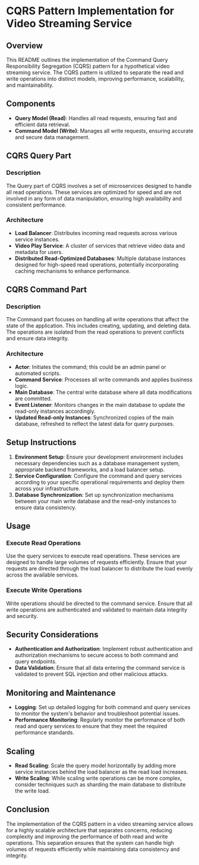# CQRS Pattern Implementation for Video Streaming Service

## Overview
This README outlines the implementation of the Command Query Responsibility Segregation (CQRS) pattern for a hypothetical video streaming service. The CQRS pattern is utilized to separate the read and write operations into distinct models, improving performance, scalability, and maintainability.

## Components
- **Query Model (Read)**: Handles all read requests, ensuring fast and efficient data retrieval.
- **Command Model (Write)**: Manages all write requests, ensuring accurate and secure data management.

## CQRS Query Part

### Description
The Query part of CQRS involves a set of microservices designed to handle all read operations. These services are optimized for speed and are not involved in any form of data manipulation, ensuring high availability and consistent performance.

### Architecture
- **Load Balancer**: Distributes incoming read requests across various service instances.
- **Video Play Service**: A cluster of services that retrieve video data and metadata for users.
- **Distributed Read-Optimized Databases**: Multiple database instances designed for high-speed read operations, potentially incorporating caching mechanisms to enhance performance.

## CQRS Command Part

### Description
The Command part focuses on handling all write operations that affect the state of the application. This includes creating, updating, and deleting data. The operations are isolated from the read operations to prevent conflicts and ensure data integrity.

### Architecture
- **Actor**: Initiates the command; this could be an admin panel or automated scripts.
- **Command Service**: Processes all write commands and applies business logic.
- **Main Database**: The central write database where all data modifications are committed.
- **Event Listener**: Monitors changes in the main database to update the read-only instances accordingly.
- **Updated Read-only Instances**: Synchronized copies of the main database, refreshed to reflect the latest data for query purposes.

## Setup Instructions

1. **Environment Setup**: Ensure your development environment includes necessary dependencies such as a database management system, appropriate backend frameworks, and a load balancer setup.
2. **Service Configuration**: Configure the command and query services according to your specific operational requirements and deploy them across your infrastructure.
3. **Database Synchronization**: Set up synchronization mechanisms between your main write database and the read-only instances to ensure data consistency.

## Usage

### Execute Read Operations
Use the query services to execute read operations. These services are designed to handle large volumes of requests efficiently. Ensure that your requests are directed through the load balancer to distribute the load evenly across the available services.

### Execute Write Operations
Write operations should be directed to the command service. Ensure that all write operations are authenticated and validated to maintain data integrity and security.

## Security Considerations

- **Authentication and Authorization**: Implement robust authentication and authorization mechanisms to secure access to both command and query endpoints.
- **Data Validation**: Ensure that all data entering the command service is validated to prevent SQL injection and other malicious attacks.

## Monitoring and Maintenance

- **Logging**: Set up detailed logging for both command and query services to monitor the system's behavior and troubleshoot potential issues.
- **Performance Monitoring**: Regularly monitor the performance of both read and query services to ensure that they meet the required performance standards.

## Scaling

- **Read Scaling**: Scale the query model horizontally by adding more service instances behind the load balancer as the read load increases.
- **Write Scaling**: While scaling write operations can be more complex, consider techniques such as sharding the main database to distribute the write load.

## Conclusion

The implementation of the CQRS pattern in a video streaming service allows for a highly scalable architecture that separates concerns, reducing complexity and improving the performance of both read and write operations. This separation ensures that the system can handle high volumes of requests efficiently while maintaining data consistency and integrity.
